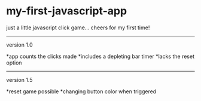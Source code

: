 # my-first-javascript-app
just a little javascript click game... cheers for my first time!

---
version 1.0

*app counts the clicks made
*includes a depleting bar timer
*lacks the reset option


---
version 1.5

*reset game possible
*changing button color when triggered
